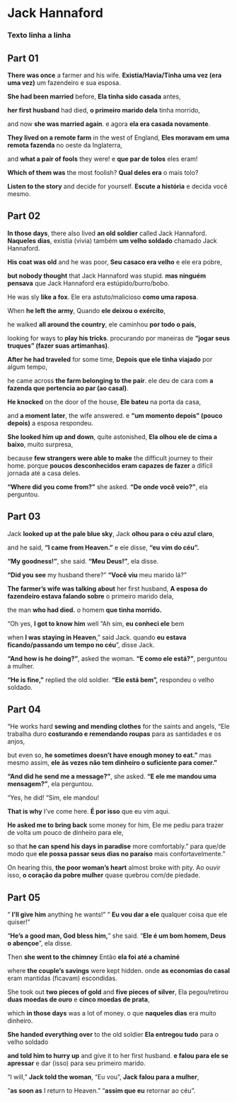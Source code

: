 # Jack Hannaford

### Texto linha a linha

## Part 01

**There was once** a farmer and his wife.
**Existia/Havia/Tinha uma vez (era uma vez)** um fazendeiro e sua esposa.

**She had been married** before,
**Ela tinha sido casada** antes,

**her first husband** had died,
**o primeiro marido dela** tinha morrido,

and now **she was married again**.
e agora **ela era casada novamente**.

**They lived on a remote farm** in the west of England,
**Eles moravam em uma remota fazenda** no oeste da Inglaterra,

and **what a pair of fools** they were!
e **que par de tolos** eles eram!

**Which of them was** the most foolish?
**Qual deles era** o mais tolo?

**Listen to the story** and decide for yourself.
**Escute a história** e decida você mesmo.

## Part 02

**In those days**, there also lived **an old soldier** called Jack Hannaford. 
**Naqueles dias**, existia (vivia) também **um velho soldado** chamado Jack Hannaford.

**His coat was old** and he was poor,
**Seu casaco era velho** e ele era pobre,

**but nobody thought** that Jack Hannaford was stupid.
**mas ninguém pensava** que Jack Hannaford era estúpido/burro/bobo.

He was sly **like a fox**. 
Ele era astuto/malicioso **como uma raposa**.

When **he left the army**,
Quando **ele deixou o exército**, 

he walked **all around the country**,
ele caminhou **por todo o país**,

looking for ways to **play his tricks**.
procurando por maneiras de **“jogar seus truques” (fazer suas artimanhas)**.

**After he had traveled** for some time, 
**Depois que ele tinha viajado** por algum tempo,

he came across **the farm belonging to the pair**. 
ele deu de cara com **a fazenda que pertencia ao par (ao casal)**.

**He knocked** on the door of the house, 
**Ele bateu** na porta da casa,

and **a moment later**, the wife answered.
e **“um momento depois” (pouco depois)** a esposa respondeu.

**She looked him up and down**, quite astonished,
**Ela olhou ele de cima a baixo**, muito surpresa,

because **few strangers were able to make** the difficult journey to their home.
porque **poucos desconhecidos eram capazes de fazer** a difícil jornada até a casa deles.

**“Where did you come from?”** she asked.
**“De onde você veio?”**, ela perguntou.

## Part 03

Jack **looked up at the pale blue sky**,
Jack **olhou para o céu azul claro**,

and he said, **“I came from Heaven.”**
e ele disse, **“eu vim do céu”.**

**“My goodness!”**, she said. 
**“Meu Deus!”**, ela disse.

**“Did you see** my husband there?”
**“Você viu** meu marido lá?”

**The farmer’s wife was talking about** her first husband, 
**A esposa do fazendeiro estava falando sobre** o primeiro marido dela,

the man **who had died.**
o homem **que tinha morrido.**

“Oh yes, **I got to know him** well 
“Ah sim, **eu conheci ele** bem

when **I was staying in Heaven**,” said Jack.
quando **eu estava ficando/passando um tempo no céu**”, disse Jack.

**“And how is he doing?”**, asked the woman.
**“E como ele está?”**, perguntou a mulher.

**“He is fine,”** replied the old soldier. 
**“Ele está bem”,** respondeu o velho soldado.

## Part 04

“He works hard **sewing and mending clothes** for the saints and angels, 
“Ele trabalha duro **costurando e remendando roupas** para as santidades e os anjos,

but even so, **he sometimes doesn’t have enough money to eat.”**
mas mesmo assim, **ele às vezes não tem dinheiro o suficiente para comer.”**

**“And did he send me a message?”**, she asked.
**“E ele me mandou uma mensagem?”**, ela perguntou.

“Yes, he did!
“Sim, ele mandou!

**That is why** I’ve come here. 
**É por isso** que eu vim aqui.

**He asked me to bring back** some money for him,
Ele me pediu para trazer de volta um pouco de dinheiro para ele,

so that **he can spend his days in paradise** more comfortably.”
para que/de modo que **ele possa passar seus dias no paraíso** mais confortavelmente.”

On hearing this, **the poor woman’s heart** almost broke with pity.
Ao ouvir isso, **o coração da pobre mulher** quase quebrou com/de piedade.

## Part 05

“ **I’ll give him** anything he wants!”
“ **Eu vou dar a ele** qualquer coisa que ele quiser!”

“**He’s a good man, God bless him,**” she said.
“**Ele é um bom homem, Deus o abençoe**”, ela disse.

Then **she went to the chimney**
Então **ela foi até a chaminé**

where **the couple’s savings** were kept hidden.
onde **as economias do casal** eram mantidas (ficavam) escondidas.

She took out **two pieces of gold** and **five pieces of silver**,
Ela pegou/retirou **duas moedas de ouro** e **cinco moedas de prata**,

which **in those days** was a lot of money.
o que **naqueles dias** era muito dinheiro.

**She handed everything over** to the old soldier
**Ela entregou tudo** para o velho soldado

**and told him to hurry up** and give it to her first husband.
**e falou para ele se apressar** e dar (isso) para seu primeiro marido.

“I will,” **Jack told the woman**,
“Eu vou”, **Jack falou para a mulher**,

“**as soon as** I return to Heaven.”
“**assim que eu** retornar ao céu”.